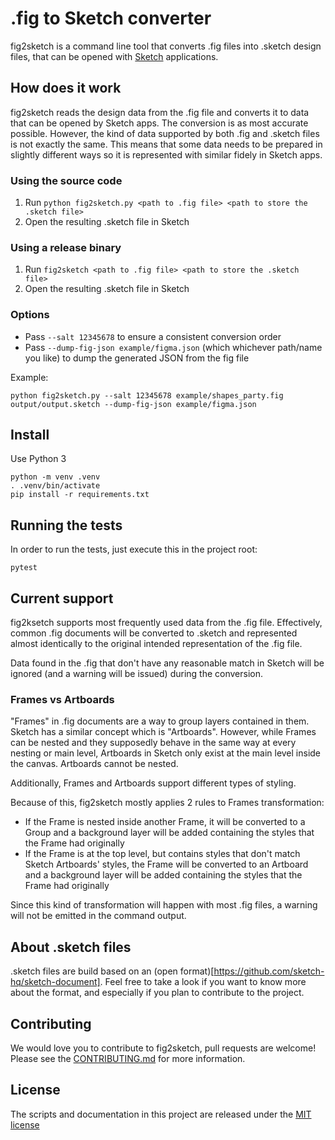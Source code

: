# .fig to Sketch converter

fig2sketch is a command line tool that converts .fig files into .sketch design files, that can be opened with [Sketch](https://www.sketch.com/) applications.

## How does it work

fig2sketch reads the design data from the .fig file and converts it to data that can be opened by Sketch apps. The conversion is as most accurate possible. However, the kind of data supported by both .fig and .sketch files is not exactly the same. This means that some data needs to be prepared in slightly different ways so it is represented with similar fidely in Sketch apps.

### Using the source code

1. Run `python fig2sketch.py <path to .fig file> <path to store the .sketch file>`
2. Open the resulting .sketch file in Sketch

### Using a release binary

1. Run `fig2sketch <path to .fig file> <path to store the .sketch file>`
2. Open the resulting .sketch file in Sketch


### Options

- Pass `--salt 12345678` to ensure a consistent conversion order
- Pass `--dump-fig-json example/figma.json` (which whichever path/name you like) to dump the generated JSON from the fig file

Example:

`python fig2sketch.py --salt 12345678 example/shapes_party.fig output/output.sketch --dump-fig-json example/figma.json`


## Install

Use Python 3
```
python -m venv .venv
. .venv/bin/activate
pip install -r requirements.txt
```

## Running the tests

In order to run the tests, just execute this in the project root:

`pytest`


## Current support

fig2ksetch supports most frequently used data from the .fig file. Effectively, common .fig documents will be converted to .sketch and represented almost identically to the original intended representation of the .fig file.

Data found in the .fig that don't have any reasonable match in Sketch will be ignored (and a warning will be issued) during the conversion. 


### Frames vs Artboards

"Frames" in .fig documents are a way to group layers contained in them. Sketch has a similar concept which is "Artboards". However, while Frames can be nested and they supposedly behave in the same way at every nesting or main level, Artboards in Sketch only exist at the main level inside the canvas. Artboards cannot be nested. 

Additionally, Frames and Artboards support different types of styling.

Because of this, fig2sketch mostly applies 2 rules to Frames transformation:
* If the Frame is nested inside another Frame, it will be converted to a Group and a background layer will be added containing the styles that the Frame had originally
* If the Frame is at the top level, but contains styles that don't match Sketch Artboards' styles, the Frame will be converted to an Artboard and a background layer will be added containing the styles that the Frame had originally

Since this kind of transformation will happen with most .fig files, a warning will not be emitted in the command output.

## About .sketch files

.sketch files are build based on an (open format)[https://github.com/sketch-hq/sketch-document]. Feel free to take a look if you want to know more about the format, and especially if you plan to contribute to the project.

## Contributing
We would love you to contribute to fig2sketch, pull requests are welcome! Please see the [CONTRIBUTING.md](CONTRIBUTING.md) for more information.

## License
The scripts and documentation in this project are released under the [MIT license](LICENSE)